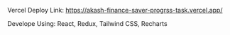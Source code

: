 Vercel Deploy Link: https://akash-finance-saver-progrss-task.vercel.app/

Develope Using: React, Redux, Tailwind CSS, Recharts
